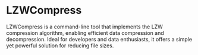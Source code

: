 # LZWCompress
LZWCompress is a command-line tool that implements the LZW compression algorithm, enabling efficient data compression and decompression. Ideal for developers and data enthusiasts, it offers a simple yet powerful solution for reducing file sizes.
